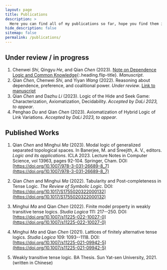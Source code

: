 ```yaml
---
layout: page
title: Publications
description: >
  Here you can find all of my publications so far, hope you find them interesting.
hide_description: false
sitemap: false
permalink: /publications/
---
```


## Under review / in progress

1. Chenwei *Shi*, Qingyu *He*, and Qian *Chen* (2023). [Note on Dependence Logic and Common Knowledge]{:.heading.flip-title}. *Manuscript*.
2. Qian *Chen*, Chenwei *Shi*, and Yiyan *Wang* (2022). Reasoning about dependence, preference, and coalitional power. *Under review*. [Link to manuscript](https://doi.org/10.48550/arXiv.2209.08213)
3. Qian *Chen* and Dazhu *Li* (2023). Logic of the Hide and Seek Game: Characterization, Axiomatization, Decidability. *Accepted by DaLi 2023, to appear*.
4. Penghao *Du* and Qian *Chen* (2023). Axiomatization of Hybrid Logic of Link Variations. *Accepted by DaLi 2023, to appear*.

## Published Works

1. Qian *Chen* and Minghui *Ma* (2023). Modal logic of generalized separated topological spaces. In Banerjee, M. and Sreejith, A. V., editors. *Logic and its applications*. ICLA 2023. Lecture Notes in Computer Science, vol 13963, pages 92-104. Springer, Cham. DOI: [https://doi.org/10.1007/978-3-031-26689-8_7](https://doi.org/10.1007/978-3-031-26689-8_7)

2. Qian *Chen* and Minghui *Ma* (2022). Tabularity and Post-completeness in Tense Logic. *The Review of Symbolic Logic*. DOI: [https://doi.org/10.1017/S1755020322000132](https://doi.org/10.1017/S1755020322000132)

3. Minghui *Ma* and Qian *Chen* (2022). Finite model property in weakly transitive tense logics. *Studia Logica* 111: 217--250. DOI: [https://doi.org/10.1007/s11225-022-10027-0](https://doi.org/10.1007/s11225-022-10027-0)

4. Minghui *Ma* and Qian *Chen* (2021). Lattices of finitely alternative tense logics. *Studia Logica* 109: 1093--1118. DOI: [https://doi.org/10.1007/s11225-021-09942-5](https://doi.org/10.1007/s11225-021-09942-5)

5. Weakly transitive tense logic. BA Thesis. Sun Yat-sen University, 2021. (written in Chinese)


<!-- ## Getting started
* [Dependence Logic and Common Knowledge]{:.heading.flip-title} --- How to install and run Hydejack.
* [Upgrade]{:.heading.flip-title} --- You can skip this if you haven't used Hydejack before.
* [Config]{:.heading.flip-title} --- Once Jekyll is running you can start editing your config file.
{:.related-posts.faded}

## Using Hydejack
* [Basics]{:.heading.flip-title} --- How to add different types of content.
* [Writing]{:.heading.flip-title} --- Producing markdown content for Hydejack.
* [Scripts]{:.heading.flip-title} --- How to include 3rd party scripts on your site.
* [Build]{:.heading.flip-title} --- How to build the static files for deployment.
* [Advanced]{:.heading.flip-title} --- Guides for more advanced tasks.
{:.related-posts.faded}

## Other
* [LICENSE]{:.heading.flip-title} --- The license of this project.
* [NOTICE]{:.heading.flip-title} --- Parts of this program are provided under separate licenses.
* [CHANGELOG]{:.heading.flip-title} --- Version history of Hydejack.
{:.related-posts.faded} -->

[Note on Dependence Logic and Common Knowledge]: install.md
[upgrade]: upgrade.md
[config]: config.md
[basics]: basics.md
[writing]: writing.md
[scripts]: scripts.md
[build]: build.md
[advanced]: advanced.md
[LICENSE]: ../LICENSE.md
[NOTICE]: ../NOTICE.md
[CHANGELOG]: ../CHANGELOG.md
